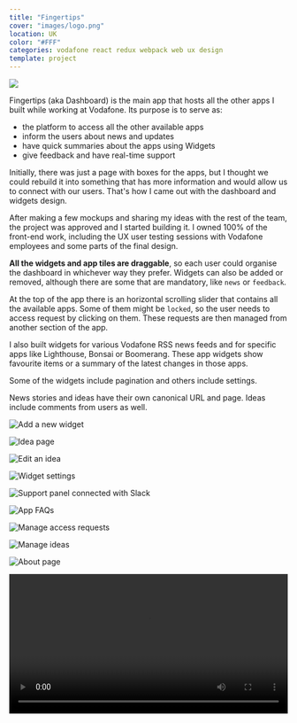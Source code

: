 ```yaml
---
title: "Fingertips"
cover: "images/logo.png"
location: UK
color: "#FFF"
categories: vodafone react redux webpack web ux design
template: project
---
```


![](./images/1.jpg)

Fingertips (aka Dashboard) is the main app that hosts all the other apps I built while working at Vodafone. Its purpose is to serve as:

- the platform to access all the other available apps
- inform the users about news and updates
- have quick summaries about the apps using Widgets
- give feedback and have real-time support

Initially, there was just a page with boxes for the apps, but I thought we could rebuild it into something that has more information and would allow us to connect with our users. That's how I came out with the dashboard and widgets design.

After making a few mockups and sharing my ideas with the rest of the team, the project was approved and I started building it. I owned 100% of the front-end work, including the UX user testing sessions with Vodafone employees and some parts of the final design.

**All the widgets and app tiles are draggable**, so each user could organise the dashboard in whichever way they prefer. Widgets can also be added or removed, although there are some that are mandatory, like `news` or `feedback`.

At the top of the app there is an horizontal scrolling slider that contains all the available apps. Some of them might be `locked`, so the user needs to access request by clicking on them. These requests are then managed from another section of the app.

I also built widgets for various Vodafone RSS news feeds and for specific apps like Lighthouse, Bonsai or Boomerang. These app widgets show favourite items or a summary of the latest changes in those apps.

Some of the widgets include pagination and others include settings.

News stories and ideas have their own canonical URL and page. Ideas include comments from users as well.

![](./images/2.jpg "Add a new widget")

![](./images/3.jpg "Idea page")

![](./images/4.jpg "Edit an idea")

![](./images/5.jpg "Widget settings")

![](./images/6.jpg "Support panel connected with Slack")

![](./images/7.jpg "App FAQs")

![](./images/8.jpg "Manage access requests")

![](./images/9.jpg "Manage ideas")

![](./images/10.jpg "About page")

<video class="full-img" width="100%" controls>
  <source src="./images/tour.mp4" type="video/mp4" />
</video>
